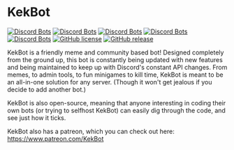 # KekBot

[![Discord Bots](https://discordbots.org/api/widget/status/213151748855037953.png)](https://discordbots.org/bot/213151748855037953) [![Discord Bots](https://discordbots.org/api/widget/servers/213151748855037953.png)](https://discordbots.org/bot/213151748855037953) [![Discord Bots](https://discordbots.org/api/widget/upvotes/213151748855037953.png)](https://discordbots.org/bot/213151748855037953) [![Discord Bots](https://discordbots.org/api/widget/lib/213151748855037953.png)](https://discordbots.org/bot/213151748855037953) [![Discord Bots](https://discordbots.org/api/widget/owner/213151748855037953.png)](https://discordbots.org/bot/213151748855037953)
[![GitHub license](https://img.shields.io/github/license/Godson777/KekBot.svg)](https://github.com/Godson777/KekBot/blob/master/LICENSE) [![GitHub release](https://img.shields.io/github/release/Godson777/KekBot.svg)](https://github.com/Godson777/KekBot/releases)

KekBot is a friendly meme and community based bot! Designed completely from the ground up, this bot is constantly being updated with new features and being maintained to keep up with Discord's constant API changes. From memes, to admin tools, to fun minigames to kill time, KekBot is meant to be an all-in-one solution for any server. (Though it won't get jealous if you decide to add another bot.)

KekBot is also open-source, meaning that anyone interesting in coding their own bots (or trying to selfhost KekBot) can easily dig through the code, and see just how it ticks.

KekBot also has a patreon, which you can check out here: https://www.patreon.com/KekBot
